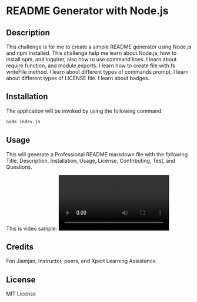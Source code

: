 # README Generator with Node.js

## Description

This challenge is for me to create a simple README generator using Node.js and npm installed. This challenge help me learn about Node.js, how to install npm, and inquirer, also how to use command lines. I learn about require function, and module.exports. I learn how to create file with fs writeFile method. I learn about different types of commands prompt. I learn about different types of LICENSE file. I learn about badges.

## Installation

The application will be invoked by using the following command:

```bash
node index.js
```

## Usage

This will generate a Professional README markdown file with the following
Title, Description, Installation, Usage, License, Contributing, Test, and Questions.

This is video sample:
![](./utils/SampleVideo.mp4)

## Credits

Fon Jiamjan, Instructor, peers, and Xpert Learning Assistance.

## License

MIT License
